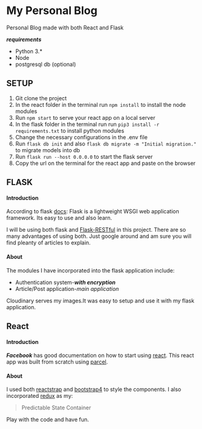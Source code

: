# My Personal Blog
Personal Blog made with both React and Flask

***requirements***
* Python 3.*
* Node 
* postgresql db (optional)
## SETUP

1. Git clone the project
2. In the react folder in the terminal run `npm install` to install the 
node modules
3. Run `npm start` to serve your react app on a local server
4. In the flask folder in the terminal run run `pip3 install -r requirements.txt` to install python
 modules
 5. Change the necessary configurations in the .env file
 6. Run `flask db init` and also
 `flask db migrate -m "Initial migration."` to migrate models into
 db
 7. Run `flask run --host 0.0.0.0` to start the flask server
 8. Copy the url on the terminal for the react app and paste on the 
 browser
## FLASK
#### Introduction
According to flask [docs](https://www.palletsprojects.com/p/flask/):
Flask is a lightweight WSGI web application framework. Its easy to use
and also learn.

I will be using both
flask and [Flask-RESTful](https://flask-restful.readthedocs.io/en/latest/) in this project.
There are so many advantages of using both. Just google around and
am sure you will find pleanty of articles to explain.
#### About
The modules I have incorporated into the flask application include:
* Authentication system-***with encryption***
* Article/Post application-*main application*

Cloudinary serves my images.It was easy to setup and use it with my
flask application.
## React
#### Introduction
***Facebook*** has good documentation on how to start using [react](https://reactjs.org/https://reactjs.org/).
This react app was built from scratch using [parcel](https://parceljs.org/).

#### About
I used both [reactstrap](https://reactstrap.github.io/) and [bootstrap4](https://getbootstrap.com/) to style the components.
I also incorporated [redux](https://redux.js.org/) as my:
> Predictable State Container

Play with the code and have fun.


